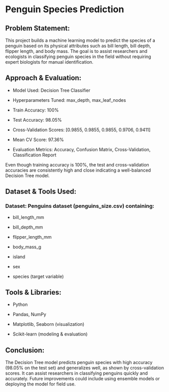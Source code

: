 # Penguin Species Prediction


## Problem Statement:
This project builds a machine learning model to predict the species of a penguin based on its physical attributes such as bill length, bill depth, flipper length, and body mass.
The goal is to assist researchers and ecologists in classifying penguin species in the field without requiring expert biologists for manual identification.



## Approach & Evaluation:


-	Model Used: Decision Tree Classifier


-	Hyperparameters Tuned: max_depth, max_leaf_nodes


-	Train Accuracy: 100%


-	Test Accuracy: 98.05%


-	Cross-Validation Scores: [0.9855, 0.9855, 0.9855, 0.9706, 0.9411]


-	Mean CV Score: 97.36%


-	Evaluation Metrics: Accuracy, Confusion Matrix, Cross-Validation, Classification Report



Even though training accuracy is 100%, the test and cross-validation accuracies are consistently high and close indicating a well-balanced Decision Tree model.





## Dataset & Tools Used:


### 	Dataset: Penguins dataset (penguins_size.csv) containing:


-  bill_length_mm
  

-  bill_depth_mm

  
-	flipper_length_mm


-	body_mass_g


-	island


-	sex


-	species (target variable)




## 	Tools & Libraries:


-	Python

  
-	Pandas, NumPy

  
-	Matplotlib, Seaborn (visualization)

  
-	Scikit-learn (modeling & evaluation)


## Conclusion:


The Decision Tree model predicts penguin species with high accuracy (98.05% on the test set) and generalizes well, as shown by cross-validation scores. It can assist researchers in classifying penguins quickly and accurately. Future improvements could include using ensemble models or deploying the model for field use.

